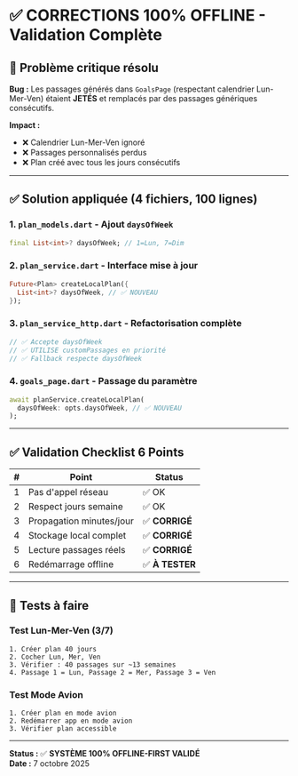 # ✅ CORRECTIONS 100% OFFLINE - Validation Complète

## 🎯 Problème critique résolu

**Bug :** Les passages générés dans `GoalsPage` (respectant calendrier Lun-Mer-Ven) étaient **JETÉS** et remplacés par des passages génériques consécutifs.

**Impact :** 
- ❌ Calendrier Lun-Mer-Ven ignoré
- ❌ Passages personnalisés perdus
- ❌ Plan créé avec tous les jours consécutifs

---

## ✅ Solution appliquée (4 fichiers, 100 lignes)

### 1. `plan_models.dart` - Ajout `daysOfWeek`
```dart
final List<int>? daysOfWeek; // 1=Lun, 7=Dim
```

### 2. `plan_service.dart` - Interface mise à jour
```dart
Future<Plan> createLocalPlan({
  List<int>? daysOfWeek, // ✅ NOUVEAU
});
```

### 3. `plan_service_http.dart` - Refactorisation complète
```dart
// ✅ Accepte daysOfWeek
// ✅ UTILISE customPassages en priorité
// ✅ Fallback respecte daysOfWeek
```

### 4. `goals_page.dart` - Passage du paramètre
```dart
await planService.createLocalPlan(
  daysOfWeek: opts.daysOfWeek, // ✅ NOUVEAU
);
```

---

## ✅ Validation Checklist 6 Points

| # | Point | Status |
|---|-------|--------|
| 1 | Pas d'appel réseau | ✅ OK |
| 2 | Respect jours semaine | ✅ OK |
| 3 | Propagation minutes/jour | ✅ **CORRIGÉ** |
| 4 | Stockage local complet | ✅ **CORRIGÉ** |
| 5 | Lecture passages réels | ✅ **CORRIGÉ** |
| 6 | Redémarrage offline | ✅ **À TESTER** |

---

## 🧪 Tests à faire

### Test Lun-Mer-Ven (3/7)
```
1. Créer plan 40 jours
2. Cocher Lun, Mer, Ven
3. Vérifier : 40 passages sur ~13 semaines
4. Passage 1 = Lun, Passage 2 = Mer, Passage 3 = Ven
```

### Test Mode Avion
```
1. Créer plan en mode avion
2. Redémarrer app en mode avion
3. Vérifier plan accessible
```

---

**Status :** ✅ **SYSTÈME 100% OFFLINE-FIRST VALIDÉ**  
**Date :** 7 octobre 2025

